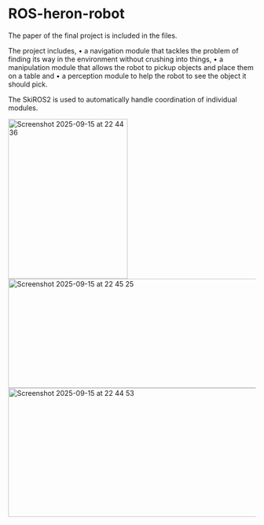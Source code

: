 # ROS-heron-robot
The paper of the final project is included in the files.

The project includes,
• a navigation module that tackles the problem of finding its way in the
environment without crushing into things,
• a manipulation module that allows the robot to pickup objects and place
them on a table and
• a perception module to help the robot to see the object it should pick.

The SkiROS2 is used to automatically handle coordination of individual modules.

<img width="243" height="325" alt="Screenshot 2025-09-15 at 22 44 36" src="https://github.com/user-attachments/assets/dbcaa335-9811-4cad-be28-5295c622b192" />

<img width="781" height="222" alt="Screenshot 2025-09-15 at 22 45 25" src="https://github.com/user-attachments/assets/f26f079a-3054-4ce8-b55d-3b5e2113c604" />

<img width="507" height="262" alt="Screenshot 2025-09-15 at 22 44 53" src="https://github.com/user-attachments/assets/424af54c-26bc-48b3-9f02-130798515cfc" />
